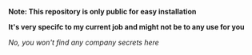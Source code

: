 **Note: This repository is only public for easy installation**

**It's very specifc to my current job and might not be to any use for you**

*No, you won't find any company secrets here*
